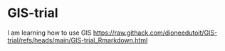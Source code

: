 # GIS-trial
I am learning how to use GIS
https://raw.githack.com/dioneedutoit/GIS-trial/refs/heads/main/GIS-trial_Rmarkdown.html
